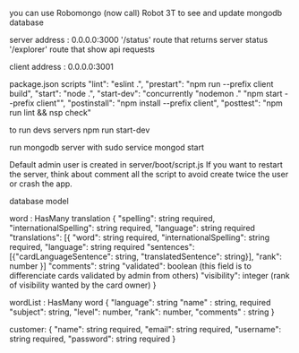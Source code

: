 you can use Robomongo (now call) Robot 3T to see and update mongodb database 

server address : 0.0.0.0:3000
      '/status' route that returns server status
      '/explorer' route that show api requests

client address : 0.0.0.0:3001


package.json scripts
      	    "lint": "eslint .",
	    "prestart": "npm run --prefix client build",
	    "start": "node .",
	    "start-dev": "concurrently \"nodemon .\" \"npm start --prefix client\"",
	    "postinstall": "npm install --prefix client",
	    "posttest": "npm run lint && nsp check"

to run devs servers
   npm run start-dev

run mongodb server with
    sudo service mongod start

Default admin user is created in server/boot/script.js
If you want to restart the server, think about comment all the script to avoid create twice the user or crash the app.

database model 

  word : HasMany translation
  {
    "spelling": string required,
    "internationalSpelling": string required,
    "language": string required
    "translations": [{
                      "word": string required,
                      "internationalSpelling": string required,
                      "language": string required
                      "sentences": [{"cardLanguageSentence": string, "translatedSentence": string}],
                      "rank": number
                    }]
    "comments": string
    "validated": boolean (this field is to differenciate cards validated by admin from others)
    "visibility": integer (rank of visibility wanted by the card owner)
  }

  wordList : HasMany word
  {	
    "language": string
    "name" : string, required
    "subject": string,
    "level": number,
    "rank": number,
    "comments" : string
  }

  customer:
  {
    "name": string required,
    "email": string required,
    "username": string required,
    "password": string required
  }